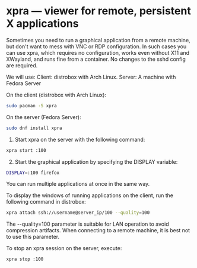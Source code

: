 # xpra — viewer for remote, persistent X applications

Sometimes you need to run a graphical application from a remote machine, but don't want to mess with VNC or RDP configuration. In such cases you can use xpra, which requires no configuration, works even without X11 and XWayland, and runs fine from a container. No changes to the sshd config are required.

We will use:
Client: distrobox with Arch Linux.
Server: A machine with Fedora Server

On the client (distrobox with Arch Linux):
```bash
sudo pacman -S xpra
```
On the server (Fedora Server):
```bash
sudo dnf install xpra
```

1. Start xpra on the server with the following command:
```bash
xpra start :100
```

2. Start the graphical application by specifying the DISPLAY variable:
```bash
DISPLAY=:100 firefox
```
 You can run multiple applications at once in the same way.


To display the windows of running applications on the client, run the following command in distrobox:
```bash
xpra attach ssh://username@server_ip/100 --quality=100
```

The --quality=100 parameter is suitable for LAN operation to avoid compression artifacts.
When connecting to a remote machine, it is best not to use this parameter.


To stop an xpra session on the server, execute:
```bash
xpra stop :100
```
